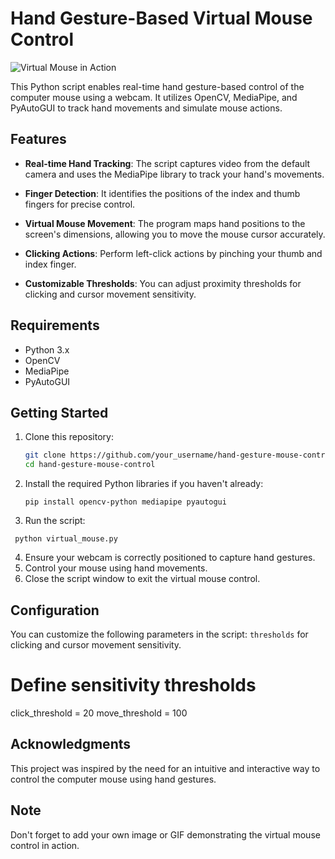 # Hand Gesture-Based Virtual Mouse Control

![Virtual Mouse in Action](link_to_gif_or_image.gif)

This Python script enables real-time hand gesture-based control of the computer mouse using a webcam. It utilizes OpenCV, MediaPipe, and PyAutoGUI to track hand movements and simulate mouse actions.

## Features

- **Real-time Hand Tracking**: The script captures video from the default camera and uses the MediaPipe library to track your hand's movements.

- **Finger Detection**: It identifies the positions of the index and thumb fingers for precise control.

- **Virtual Mouse Movement**: The program maps hand positions to the screen's dimensions, allowing you to move the mouse cursor accurately.

- **Clicking Actions**: Perform left-click actions by pinching your thumb and index finger.

- **Customizable Thresholds**: You can adjust proximity thresholds for clicking and cursor movement sensitivity.

## Requirements

- Python 3.x
- OpenCV
- MediaPipe
- PyAutoGUI

## Getting Started

1. Clone this repository:
   ```sh
   git clone https://github.com/your_username/hand-gesture-mouse-control.git
   cd hand-gesture-mouse-control
2. Install the required Python libraries if you haven't already:
   ```
   pip install opencv-python mediapipe pyautogui
   ```
3. Run the script:
  ```
   python virtual_mouse.py
  ```
4. Ensure your webcam is correctly positioned to capture hand gestures.
5. Control your mouse using hand movements.
6. Close the script window to exit the virtual mouse control.

## Configuration

You can customize the following parameters in the script:
` thresholds ` for clicking and cursor movement sensitivity.

# Define sensitivity thresholds

click_threshold = 20
move_threshold = 100

## Acknowledgments

This project was inspired by the need for an intuitive and interactive way to control the computer mouse using hand gestures.

## Note

Don't forget to add your own image or GIF demonstrating the virtual mouse control in action.
